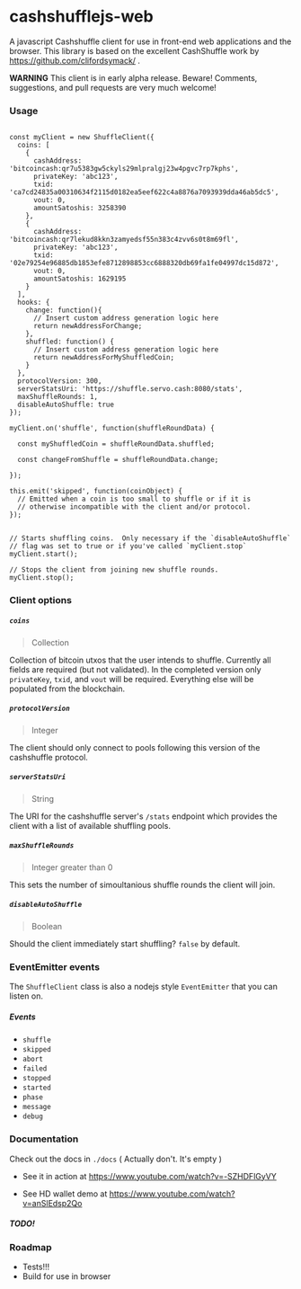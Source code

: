 # cashshufflejs-web

A javascript Cashshuffle client for use in front-end web applications and the browser.  This library is based on the excellent CashShuffle work by https://github.com/clifordsymack/ .

**WARNING**
This client is in early alpha release.  Beware! Comments, suggestions, and pull requests are very much welcome!

### Usage

```

const myClient = new ShuffleClient({
  coins: [
    {
      cashAddress: 'bitcoincash:qr7u5383gw5ckyls29mlpralgj23w4pgvc7rp7kphs',
      privateKey: 'abc123',
      txid: 'ca7cd24835a00310634f2115d0182ea5eef622c4a8876a7093939dda46ab5dc5',
      vout: 0,
      amountSatoshis: 3258390
    },
    {
      cashAddress: 'bitcoincash:qr7lekud8kkn3zamyedsf55n383c4zvv6s0t8m69fl',
      privateKey: 'abc123',
      txid: '02e79254e96885db1853efe8712898853cc6888320db69fa1fe04997dc15d872',
      vout: 0,
      amountSatoshis: 1629195
    }
  ],
  hooks: {
    change: function(){
      // Insert custom address generation logic here
      return newAddressForChange;
    },
    shuffled: function() {
      // Insert custom address generation logic here
      return newAddressForMyShuffledCoin;
    }
  },
  protocolVersion: 300,
  serverStatsUri: 'https://shuffle.servo.cash:8080/stats',
  maxShuffleRounds: 1,
  disableAutoShuffle: true
});

myClient.on('shuffle', function(shuffleRoundData) {

  const myShuffledCoin = shuffleRoundData.shuffled;

  const changeFromShuffle = shuffleRoundData.change;

});

this.emit('skipped', function(coinObject) {
  // Emitted when a coin is too small to shuffle or if it is
  // otherwise incompatible with the client and/or protocol.
});


// Starts shuffling coins.  Only necessary if the `disableAutoShuffle`
// flag was set to true or if you've called `myClient.stop`
myClient.start();

// Stops the client from joining new shuffle rounds.
myClient.stop();

```

### Client options

##### `coins`
> Collection

Collection of bitcoin utxos that the user intends to shuffle.  Currently all fields are required (but not validated).  In the completed version only `privateKey`, `txid`, and `vout` will be required. Everything else will be populated from the blockchain.

##### `protocolVersion`
> Integer

The client should only connect to pools following this version of the cashshuffle protocol.

##### `serverStatsUri`
> String

The URI for the cashshuffle server's `/stats` endpoint which provides the client with a list of available shuffling pools. 

##### `maxShuffleRounds`
> Integer greater than 0

This sets the number of simoultanious shuffle rounds the client will join.

##### `disableAutoShuffle`
> Boolean

Should the client immediately start shuffling? `false` by default.

### EventEmitter events

The `ShuffleClient` class is also a nodejs style `EventEmitter` that you can listen on.

##### Events

- `shuffle`
- `skipped`
- `abort`
- `failed`
- `stopped`
- `started`
- `phase`
- `message`
- `debug`


### Documentation

Check out the docs in `./docs` ( Actually don't.  It's empty )

* See it in action at https://www.youtube.com/watch?v=-SZHDFlGyVY

* See HD wallet demo at https://www.youtube.com/watch?v=anSlEdsp2Qo

##### TODO!


### Roadmap

- Tests!!!
- Build for use in browser
